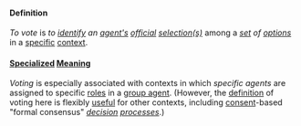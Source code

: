 #### Definition

*To vote* is *to [identify](https://github.com/gcassel/Modular-Organization-Terminology/blob/master/terms/assign.md) an [agent's](https://github.com/gcassel/Modular-Organization-Terminology/blob/master/terms/agent.md) [official](https://github.com/gcassel/Modular-Organization-Terminology/blob/master/terms/official.md) [selection(s)](https://github.com/gcassel/Modular-Organization-Terminology/blob/master/terms/select.md)* among a *[set](https://github.com/gcassel/Modular-Organization-Terminology/blob/master/terms/set.md) of [options](https://github.com/gcassel/Modular-Organization-Terminology/blob/master/terms/option.md)* in a [specific](https://github.com/gcassel/Modular-Organization-Terminology/blob/master/terms/specific.md) [context](https://github.com/gcassel/Modular-Organization-Terminology/blob/master/terms/context.md).
		
#### [Specialized](https://github.com/gcassel/Modular-Organization-Terminology/blob/master/terms/specialize.md) [Meaning](https://github.com/gcassel/Modular-Organization-Terminology/blob/master/terms/mean.md)

*Voting* is especially associated with contexts in which *specific agents* are assigned to specific [roles](https://github.com/gcassel/Modular-Organization-Terminology/blob/master/terms/role.md) in a [group agent](https://github.com/gcassel/Modular-Organization-Terminology/blob/master/compound-terms/group-agent.md).   (However, the [definition](https://github.com/gcassel/Modular-Organization-Terminology/blob/master/terms/definition.md) of voting here is flexibly [useful](https://github.com/gcassel/Modular-Organization-Terminology/blob/master/terms/use.md) for other contexts, including [consent](https://github.com/gcassel/Modular-Organization-Terminology/blob/master/terms/consent.md)-based "formal consensus" *[decision](https://github.com/gcassel/Modular-Organization-Terminology/blob/master/terms/decide.md) [processes](https://github.com/gcassel/Modular-Organization-Terminology/blob/master/terms/process.md)*.)
